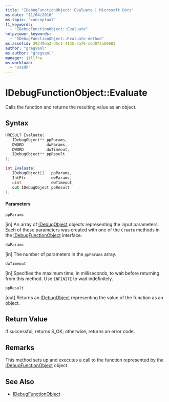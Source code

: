 ```yaml
---
title: "IDebugFunctionObject::Evaluate | Microsoft Docs"
ms.date: "11/04/2016"
ms.topic: "conceptual"
f1_keywords:
  - "IDebugFunctionObject::Evaluate"
helpviewer_keywords:
  - "IDebugFunctionObject::Evaluate method"
ms.assetid: 29349ea3-d5c1-4135-aa76-ced073ab9683
author: "gregvanl"
ms.author: "gregvanl"
manager: jillfra
ms.workload:
  - "vssdk"
---
```

# IDebugFunctionObject::Evaluate
Calls the function and returns the resulting value as an object.

## Syntax

```cpp
HRESULT Evaluate( 
   IDebugObject** ppParams,
   DWORD          dwParams,
   DWORD          dwTimeout,
   IDebugObject** ppResult
);
```

```csharp
int Evaluate(
   IDebugObject[]   ppParams,
   IntPtr           dwParams,
   uint             dwTimeout,
   out IDebugObject ppResult
);
```

#### Parameters
 `ppParams`

 [in] An array of [IDebugObject](../../../extensibility/debugger/reference/idebugobject.md) objects representing the input parameters. Each of these parameters was created with one of the `Create` methods in the [IDebugFunctionObject](../../../extensibility/debugger/reference/idebugfunctionobject.md) interface.

 `dwParams`

 [in] The number of parameters in the `ppParams` array.

 `dwTimeout`

 [in] Specifies the maximum time, in milliseconds, to wait before returning from this method. Use `INFINITE` to wait indefinitely.

 `ppResult`

 [out] Returns an [IDebugObject](../../../extensibility/debugger/reference/idebugobject.md) representing the value of the function as an object.

## Return Value
 If successful, returns S_OK; otherwise, returns an error code.

## Remarks
 This method sets up and executes a call to the function represented by the [IDebugFunctionObject](../../../extensibility/debugger/reference/idebugfunctionobject.md) object.

## See Also
- [IDebugFunctionObject](../../../extensibility/debugger/reference/idebugfunctionobject.md)